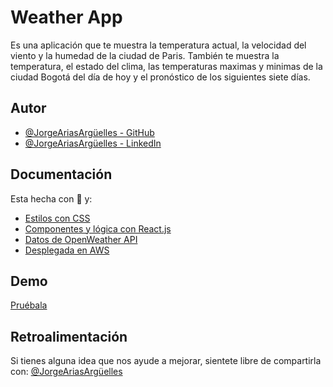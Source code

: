 
# Weather App

Es una aplicación que te muestra la temperatura actual, la velocidad del viento y la humedad de la ciudad de Paris.
También te muestra la temperatura, el estado del clima, las temperaturas maximas y minimas de la ciudad Bogotá del día de hoy y el pronóstico de los siguientes siete días.

## Autor

- [@JorgeAriasArgüelles - GitHub](https://github.com/jorgearguellles)
- [@JorgeAriasArgüelles - LinkedIn](https://www.linkedin.com/in/jorgeariasarguelles/)

  
## Documentación

Esta hecha con :green_heart: y:

* [Estilos con CSS](https://developer.mozilla.org/es/docs/Web/CSS)
* [Componentes y lógica con React.js](https://es.reactjs.org)
* [Datos de OpenWeather API](https://es.reactjs.org)
* [Desplegada en AWS](https://aws.amazon.com)

  
## Demo

[Pruébala](https://main.d32onoc11tul47.amplifyapp.com)

  
## Retroalimentación

Si tienes alguna idea que nos ayude a mejorar, sientete libre de compartirla con: [@JorgeAriasArgüelles](https://www.linkedin.com/in/jorgeariasarguelles/)


  
